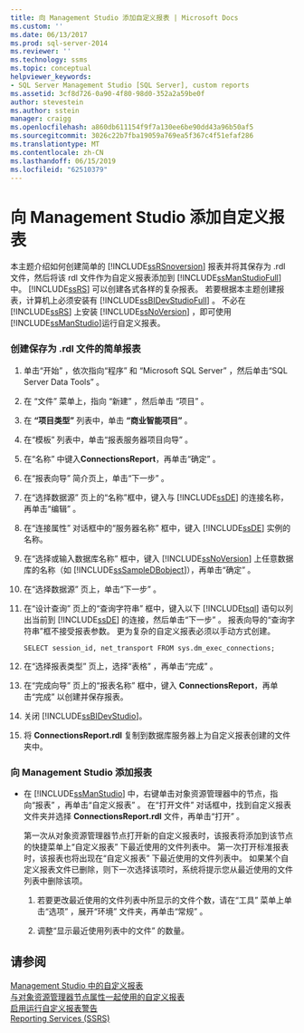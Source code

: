 ```yaml
---
title: 向 Management Studio 添加自定义报表 | Microsoft Docs
ms.custom: ''
ms.date: 06/13/2017
ms.prod: sql-server-2014
ms.reviewer: ''
ms.technology: ssms
ms.topic: conceptual
helpviewer_keywords:
- SQL Server Management Studio [SQL Server], custom reports
ms.assetid: 3cf8d726-0a90-4f80-98d0-352a2a59be0f
author: stevestein
ms.author: sstein
manager: craigg
ms.openlocfilehash: a860db611154f9f7a130ee6be90dd43a96b50af5
ms.sourcegitcommit: 3026c22b7fba19059a769ea5f367c4f51efaf286
ms.translationtype: MT
ms.contentlocale: zh-CN
ms.lasthandoff: 06/15/2019
ms.locfileid: "62510379"
---
```

# <a name="add-a-custom-report-to-management-studio"></a>向 Management Studio 添加自定义报表
  本主题介绍如何创建简单的 [!INCLUDE[ssRSnoversion](../../includes/ssrsnoversion-md.md)] 报表并将其保存为 .rdl 文件，然后将该 rdl 文件作为自定义报表添加到 [!INCLUDE[ssManStudioFull](../../includes/ssmanstudiofull-md.md)] 中。 [!INCLUDE[ssRS](../../includes/ssrs.md)] 可以创建各式各样的复杂报表。 若要根据本主题创建报表，计算机上必须安装有 [!INCLUDE[ssBIDevStudioFull](../../includes/ssbidevstudiofull-md.md)] 。 不必在 [!INCLUDE[ssRS](../../includes/ssrs.md)] 上安装 [!INCLUDE[ssNoVersion](../../includes/ssnoversion-md.md)] ，即可使用 [!INCLUDE[ssManStudio](../../includes/ssmanstudio-md.md)]运行自定义报表。  
  
  
### <a name="to-create-a-simple-report-saved-as-an-rdl-file"></a>创建保存为 .rdl 文件的简单报表  
  
1.  单击“开始”  ，依次指向“程序”  和 “Microsoft SQL Server”  ，然后单击“SQL Server Data Tools”  。  
  
2.  在 “文件”  菜单上，指向 “新建”  ，然后单击 “项目”  。  
  
3.  在 **“项目类型”** 列表中，单击 **“商业智能项目”** 。  
  
4.  在“模板”  列表中，单击“报表服务器项目向导”  。  
  
5.  在“名称”  中键入**ConnectionsReport**，再单击“确定”  。  
  
6.  在“报表向导”  简介页上，单击“下一步”  。  
  
7.  在“选择数据源”  页上的“名称”框中，键入与 [!INCLUDE[ssDE](../../includes/ssde-md.md)] 的连接名称，再单击“编辑”  。  
  
8.  在“连接属性”  对话框中的“服务器名称”  框中，键入 [!INCLUDE[ssDE](../../includes/ssde-md.md)] 实例的名称。  
  
9. 在“选择或输入数据库名称”  框中，键入 [!INCLUDE[ssNoVersion](../../includes/ssnoversion-md.md)] 上任意数据库的名称（如 [!INCLUDE[ssSampleDBobject](../../includes/sssampledbobject-md.md)]），再单击“确定”  。  
  
10. 在“选择数据源”  页上，单击“下一步”  。  
  
11. 在“设计查询”  页上的“查询字符串”  框中，键入以下 [!INCLUDE[tsql](../../includes/tsql-md.md)] 语句以列出当前到 [!INCLUDE[ssDE](../../includes/ssde-md.md)] 的连接，然后单击“下一步”  。 报表向导的“查询字符串”框不接受报表参数。 更为复杂的自定义报表必须以手动方式创建。  
  
     `SELECT session_id, net_transport FROM sys.dm_exec_connections;`  
  
12. 在“选择报表类型”  页上，选择“表格”  ，再单击“完成”  。  
  
13. 在“完成向导”  页上的“报表名称”  框中，键入 **ConnectionsReport**，再单击“完成”  以创建并保存报表。  
  
14. 关闭 [!INCLUDE[ssBIDevStudio](../../includes/ssbidevstudio-md.md)]。  
  
15. 将 **ConnectionsReport.rdl** 复制到数据库服务器上为自定义报表创建的文件夹中。  
  
### <a name="to-add-a-report-to-management-studio"></a>向 Management Studio 添加报表  
  
-   在 [!INCLUDE[ssManStudio](../../includes/ssmanstudio-md.md)] 中，右键单击对象资源管理器中的节点，指向“报表”  ，再单击“自定义报表”  。 在“打开文件”  对话框中，找到自定义报表文件夹并选择 **ConnectionsReport.rdl** 文件，再单击“打开”  。  
  
     第一次从对象资源管理器节点打开新的自定义报表时，该报表将添加到该节点的快捷菜单上“自定义报表”  下最近使用的文件列表中。 第一次打开标准报表时，该报表也将出现在“自定义报表”  下最近使用的文件列表中。 如果某个自定义报表文件已删除，则下一次选择该项时，系统将提示您从最近使用的文件列表中删除该项。  
  
    1.  若要更改最近使用的文件列表中所显示的文件个数，请在“工具”  菜单上单击“选项”  ，展开“环境”  文件夹，再单击“常规”  。  
  
    2.  调整“显示最近使用列表中的文件”  的数量。  
  
## <a name="see-also"></a>请参阅  
 [Management Studio 中的自定义报表](custom-reports-in-management-studio.md)   
 [与对象资源管理器节点属性一起使用的自定义报表](use-custom-reports-with-object-explorer-node-properties.md)   
 [启用运行自定义报表警告](unsuppress-run-custom-report-warnings.md)   
 [Reporting Services (SSRS)](../../reporting-services/create-deploy-and-manage-mobile-and-paginated-reports.md)  
  
  
